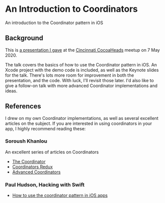 # An Introduction to Coordinators
An introduction to the Coordinator pattern in iOS

## Background
This is [a presentation I gave](https://www.meetup.com/CincyCocoaDev/events/srjpjrybchbkb/) at the [Cincinnati CocoaHeads](https://www.meetup.com/CincyCocoaDev/) meetup on 7 May 2020.

The talk covers the basics of how to use the Coordinator pattern in iOS. An Xcode project with the demo code is included, as well as the Keynote slides for the talk. There's lots more room for improvement in both the presentation, and the code. With luck, I'll revisit those later. I'd also like to give a follow-on talk with more advanced Coordinator implementations and ideas.

## References
I drew on my own Coordinator implementations, as well as several excellent articles on the subject. If you are interested in using coordinators in your app, I highly recommend reading these:

### Soroush Khanlou
An excellent series of articles on Coordinators
- [The Coordinator](https://khanlou.com/2015/01/the-coordinator/)
- [Coordinators Redux](https://khanlou.com/2015/10/coordinators-redux/)
- [Advanced Coordinators](https://khanlou.com/tag/advanced-coordinators/)

### Paul Hudson, Hacking with Swift
- [How to use the coordinator pattern in iOS apps](https://www.hackingwithswift.com/articles/71/how-to-use-the-coordinator-pattern-in-ios-apps)
